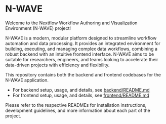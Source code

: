 # N-WAVE

Welcome to the Nextflow Workflow Authoring and Visualization Environment (N-WAVE) project!

N-WAVE is a modern, modular platform designed to streamline workflow automation and data processing. It provides an integrated environment for building, executing, and managing complex data workflows, combining a robust backend with an intuitive frontend interface. N-WAVE aims to be suitable for researchers, engineers, and teams looking to accelerate their data-driven projects with efficiency and flexibility.

This repository contains both the backend and frontend codebases for the N-WAVE application.

- For backend setup, usage, and details, see [backend/README.md](./backend/README.md)
- For frontend setup, usage, and details, see [frontend/README.md](./frontend/README.md)

Please refer to the respective READMEs for installation instructions, development guidelines, and more information about each part of the project.
